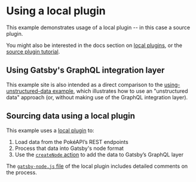 # Using a local plugin

This example demonstrates usage of a local plugin -- in this case a source plugin.

You might also be interested in the docs section on [local plugins](/docs/creating-a-local-plugin/), or the [source plugin tutorial](/docs/pixabay-source-plugin-tutorial/).

## Using Gatsby's GraphQL integration layer

This example site is also intended as a direct comparison to the [using-unstructured-data example](../using-unstructured-data), which illustrates how to use an "unstructured data" approach (or, without making use of the GraphQL integration layer).

## Sourcing data using a local plugin

This example uses a [local plugin](/docs/loading-plugins-from-your-local-plugins-folder/) to:

1. Load data from the PokéAPI’s REST endpoints
2. Process that data into Gatsby's node format
3. Use the [`createNode` action](https://www.gatsbyjs.org/docs/actions/#createNode) to add the data to Gatsby’s GraphQL layer

The [`gatsby-node.js` file](https://github.com/jlengstorf/gatsby-with-unstructured-data/blob/using-gatsby-data-layer/plugins/gatsby-source-pokeapi/gatsby-node.js) of the local plugin includes detailed comments on the process.
